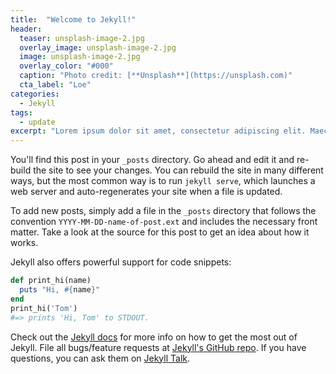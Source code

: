 ```yaml
---
title:  "Welcome to Jekyll!"
header:
  teaser: unsplash-image-2.jpg
  overlay_image: unsplash-image-2.jpg
  image: unsplash-image-2.jpg
  overlay_color: "#000"
  caption: "Photo credit: [**Unsplash**](https://unsplash.com)"
  cta_label: "Loe"
categories:
  - Jekyll
tags:
  - update
excerpt: "Lorem ipsum dolor sit amet, consectetur adipiscing elit. Maecenas eu libero a est feugiat varius. Fusce dictum ultrices fringilla."
---
```


You'll find this post in your `_posts` directory. Go ahead and edit it and re-build the site to see your changes. You can rebuild the site in many different ways, but the most common way is to run `jekyll serve`, which launches a web server and auto-regenerates your site when a file is updated.

To add new posts, simply add a file in the `_posts` directory that follows the convention `YYYY-MM-DD-name-of-post.ext` and includes the necessary front matter. Take a look at the source for this post to get an idea about how it works.

Jekyll also offers powerful support for code snippets:

```ruby
def print_hi(name)
  puts "Hi, #{name}"
end
print_hi('Tom')
#=> prints 'Hi, Tom' to STDOUT.
```

Check out the [Jekyll docs][jekyll-docs] for more info on how to get the most out of Jekyll. File all bugs/feature requests at [Jekyll's GitHub repo][jekyll-gh]. If you have questions, you can ask them on [Jekyll Talk][jekyll-talk].

[jekyll-docs]: http://jekyllrb.com/docs/home
[jekyll-gh]:   https://github.com/jekyll/jekyll
[jekyll-talk]: https://talk.jekyllrb.com/
